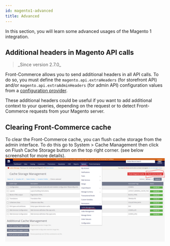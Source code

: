 ```yaml
---
id: magento1-advanced
title: Advanced
---
```


In this section, you will learn some advanced usages of the Magento 1 integration.

## Additional headers in Magento API calls

<blockquote class="feature--new">
_Since version 2.7.0_
</blockquote>

Front-Commerce allows you to send additional headers in all API calls. To do so, you must define the `magento.api.extraHeaders` (for storefront API) and/or `magento.api.extraAdminHeaders` (for admin API) configuration values from a [configuration provider](/docs/advanced/server/configurations.html#What-is-a-configuration-provider).

These additional headers could be useful if you want to add additional context to your queries, depending on the request or to detect Front-Commerce requests from your Magento server.

## Clearing Front-Commerce cache

To clear the Front-Commerce cache, you can flush cache storage from the admin interface. To do this go to System > Cache Management then click on Flush Cache Storage button on the top right corner. (see below screenshot for more details).
<img src="./clear-fc-cache.jpg" alt="Clear Front-Commerce cache" />
